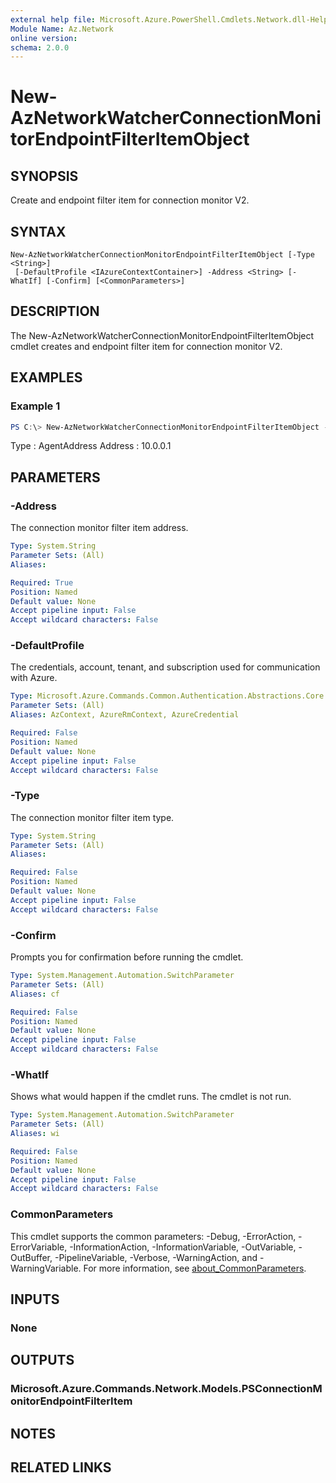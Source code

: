 ```yaml
---
external help file: Microsoft.Azure.PowerShell.Cmdlets.Network.dll-Help.xml
Module Name: Az.Network
online version:
schema: 2.0.0
---
```


# New-AzNetworkWatcherConnectionMonitorEndpointFilterItemObject

## SYNOPSIS
Create and endpoint filter item for connection monitor V2.

## SYNTAX

```
New-AzNetworkWatcherConnectionMonitorEndpointFilterItemObject [-Type <String>]
 [-DefaultProfile <IAzureContextContainer>] -Address <String> [-WhatIf] [-Confirm] [<CommonParameters>]
```

## DESCRIPTION
The New-AzNetworkWatcherConnectionMonitorEndpointFilterItemObject cmdlet creates and endpoint filter item for connection monitor V2.

## EXAMPLES

### Example 1
```powershell
PS C:\> New-AzNetworkWatcherConnectionMonitorEndpointFilterItemObject -Type "AgentAddress" -Address "10.0.0.1"
```

Type    : AgentAddress
Address : 10.0.0.1

## PARAMETERS

### -Address
The connection monitor filter item address.

```yaml
Type: System.String
Parameter Sets: (All)
Aliases:

Required: True
Position: Named
Default value: None
Accept pipeline input: False
Accept wildcard characters: False
```

### -DefaultProfile
The credentials, account, tenant, and subscription used for communication with Azure.

```yaml
Type: Microsoft.Azure.Commands.Common.Authentication.Abstractions.Core.IAzureContextContainer
Parameter Sets: (All)
Aliases: AzContext, AzureRmContext, AzureCredential

Required: False
Position: Named
Default value: None
Accept pipeline input: False
Accept wildcard characters: False
```

### -Type
The connection monitor filter item type.

```yaml
Type: System.String
Parameter Sets: (All)
Aliases:

Required: False
Position: Named
Default value: None
Accept pipeline input: False
Accept wildcard characters: False
```

### -Confirm
Prompts you for confirmation before running the cmdlet.

```yaml
Type: System.Management.Automation.SwitchParameter
Parameter Sets: (All)
Aliases: cf

Required: False
Position: Named
Default value: None
Accept pipeline input: False
Accept wildcard characters: False
```

### -WhatIf
Shows what would happen if the cmdlet runs.
The cmdlet is not run.

```yaml
Type: System.Management.Automation.SwitchParameter
Parameter Sets: (All)
Aliases: wi

Required: False
Position: Named
Default value: None
Accept pipeline input: False
Accept wildcard characters: False
```

### CommonParameters
This cmdlet supports the common parameters: -Debug, -ErrorAction, -ErrorVariable, -InformationAction, -InformationVariable, -OutVariable, -OutBuffer, -PipelineVariable, -Verbose, -WarningAction, and -WarningVariable. For more information, see [about_CommonParameters](http://go.microsoft.com/fwlink/?LinkID=113216).

## INPUTS

### None

## OUTPUTS

### Microsoft.Azure.Commands.Network.Models.PSConnectionMonitorEndpointFilterItem

## NOTES

## RELATED LINKS
